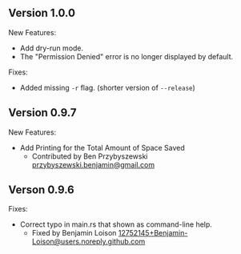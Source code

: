 
Version 1.0.0
------------------------------------

New Features:

* Add dry-run mode.
* The "Permission Denied" error is no longer displayed by default.

Fixes:

* Added missing `-r` flag. (shorter version of `--release`)


Version 0.9.7
------------------------------------

New Features:

* Add Printing for the Total Amount of Space Saved
    - Contributed by Ben Przybyszewski <przybyszewski.benjamin@gmail.com>


Verson 0.9.6
------------------------------------

Fixes:

* Correct typo in main.rs that shown as command-line help.
    - Fixed by Benjamin Loison <12752145+Benjamin-Loison@users.noreply.github.com>
